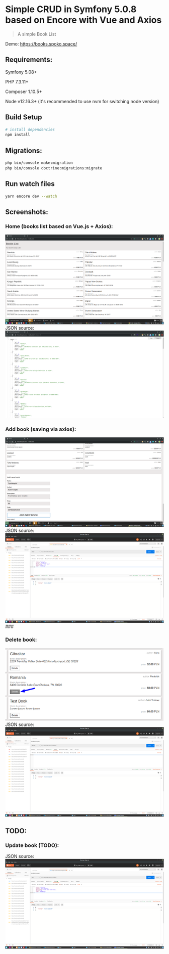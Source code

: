 # Simple CRUD in Symfony 5.0.8 based on Encore with Vue and Axios

> A simple Book List

Demo: https://books.spoko.space/

## Requirements:
Symfony 5.08+

PHP 7.3.11+

Composer 1.10.5+

Node v12.16.3+ (it's recommended to use nvm for switching node version)

## Build Setup

``` bash
# install dependencies
npm install
```

## Migrations:
``` bash
php bin/console make:migration
php bin/console doctrine:migrations:migrate
```

## Run watch files
``` bash
yarn encore dev --watch
```

## Screenshots:

### Home (books list based on Vue.js + Axios):
<img src="https://raw.githubusercontent.com/CNK001/tests/master/Task-3/DOCS/request-examples/books-list-frontend-based-on-scss.png">
JSON source:
<img src="https://github.com/CNK001/tests/blob/master/Task-3/DOCS/request-examples/book-get-all.png?raw=true">


### Add book (saving via axios):
<img src="https://raw.githubusercontent.com/CNK001/tests/master/Task-3/DOCS/request-examples/add-book-front.png">
JSON source:
<img src="https://github.com/CNK001/tests/blob/master/Task-3/DOCS/request-examples/add-book.png?raw=true">
### 

### Delete book:
<img src="https://github.com/CNK001/tests/blob/master/Task-3/DOCS/request-examples/book-delete-front.png?raw=true">
JSON source:
<img src="https://github.com/CNK001/tests/blob/master/Task-3/DOCS/request-examples/book-delete.png?raw=true">



## TODO:

### Update book (TODO):
JSON source:
<img src="https://github.com/CNK001/tests/blob/master/Task-3/DOCS/request-examples/book-update.png?raw=true">
